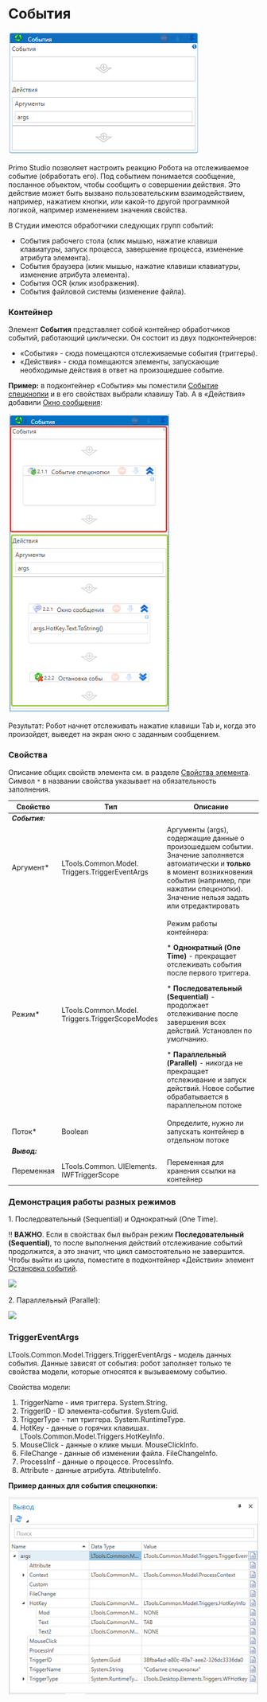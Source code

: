 # События

![](<../../../../.gitbook/assets/image (11).png>)

Primo Studio позволяет настроить реакцию Робота на отслеживаемое событие (обработать его). Под событием понимается сообщение, посланное объектом, чтобы сообщить о совершении действия. Это действие может быть вызвано пользовательским взаимодействием, например, нажатием кнопки, или какой-то другой программной логикой, например изменением значения свойства. 

В Студии имеются обработчики следующих групп событий:
* События рабочего стола (клик мышью, нажатие клавиши клавиатуры, запуск процесса, завершение процесса, изменение атрибута элемента).
* События браузера (клик мышью, нажатие клавиши клавиатуры, изменение атрибута элемента).
* События OCR (клик изображения).
* События файловой системы (изменение файла).

### Контейнер

Элемент **События** представляет собой контейнер обработчиков событий, работающий циклически. Он состоит из двух подконтейнеров: 
* «События» - сюда помещаются отслеживаемые события (триггеры). 
* «Действия» - сюда помещаются элементы, запускающие необходимые действия в ответ на произошедшее событие. 

**Пример:** в подконтейнер «События» мы поместили [Событие спецкнопки](https://docs.primo-rpa.ru/primo-rpa/g_elements/el_basic/els_desktop/els_events/el_hotkeytrigger) и в его свойствах выбрали клавишу Tab. А в «Действия» добавили [Окно сообщения](https://docs.primo-rpa.ru/primo-rpa/g_elements/el_basic/els_dialogs/el_dialogs_message):

![](<../../../../.gitbook/assets/events-container.png>)

Результат: Робот начнет отслеживать нажатие клавиши Tab и, когда это произойдет, выведет на экран окно с заданным сообщением.

### Свойства
Описание общих свойств элемента см. в разделе [Свойства элемента](https://docs.primo-rpa.ru/primo-rpa/primo-studio/process/elements#svoistva-elementa).\
Символ `*` в названии свойства указывает на обязательность заполнения.

| Свойство   | Тип                                             | Описание                                     |
| ---------- | ----------------------------------------------- | -------------------------------------------- |
| ***События:*** |  |  |
| Аргумент\* | LTools.Common.Model. Triggers.TriggerEventArgs  | Аргументы (args), содержащие данные о произошедшем событии. Значение заполняется автоматически и **только** в момент возникновения события (например, при нажатии спецкнопки). Значение нельзя задать или отредактировать |
| Режим\*    | LTools.Common.Model. Triggers.TriggerScopeModes | <p> Режим работы контейнера:</p> <p> * **Однократный (One Time)** - прекращает отслеживать события после первого триггера. </p> <p> * **Последовательный (Sequential)** - продолжает отслеживание после завершения всех действий. Установлен по умолчанию.  </p> <p>* **Параллельный (Parallel)** - никогда не прекращает отслеживание и запуск действий. Новое событие обрабатывается в параллельном потоке </p> |
| Поток\*    | Boolean                                         | Определите, нужно ли запускать контейнер в отдельном потоке |
| ***Вывод:*** |  |  |
| Переменная | LTools.Common. UIElements. IWFTriggerScope      | Переменная для хранения ссылки на контейнер  |

### Демонстрация работы разных режимов

1\. Последовательный (Sequential) и Однократный (One Time).

:bangbang: **ВАЖНО**. Если в свойствах был выбран режим **Последовательный (Sequential)**, то после выполнения действий отслеживание событий продолжится, а это значит, что цикл самостоятельно не завершится. Чтобы выйти из цикла, поместите в подконтейнер «Действия» элемент [Остановка событий](https://docs.primo-rpa.ru/primo-rpa/g_elements/osnovnye-elementy/els_desktop/els_events/el_triggerscopebreak). 

![](<../../../../.gitbook/assets/events-one-time.gif>)


2\. Параллельный (Parallel):

![](<../../../../.gitbook/assets/events-parallel.gif>)


### TriggerEventArgs

LTools.Common.Model.Triggers.TriggerEventArgs - модель данных события. Данные зависят от события: робот заполняет только те свойства модели, которые относятся к вызываемому событию.

Свойства модели:
1. TriggerName - имя триггера. System.String.
2. TriggerID - ID элемента-события. System.Guid.
3. TriggerType - тип триггера. System.RuntimeType.
4. HotKey - данные о горячих клавишах. LTools.Common.Model.Triggers.HotKeyInfo.
5. MouseClick - данные о клике мыши. MouseClickInfo.
6. FileChange - данные об изменении файла. FileChangeInfo.
7. ProcessInf - данные о процессе. ProcessInfo.
8. Attribute - данные атрибута. AttributeInfo.

**Пример данных для события спецкнопки:**

![](<../../../../.gitbook/assets/events-args-model.png>)
